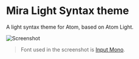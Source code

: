 # Mira Light Syntax theme

A light syntax theme for Atom, based on Atom Light.

![Screenshot](https://raw.githubusercontent.com/ganeshnrao/mira-light-syntax/master/mira-light-screenshot.png "Using ")

> Font used in the screenshot is [Input Mono](http://input.fontbureau.com/).
